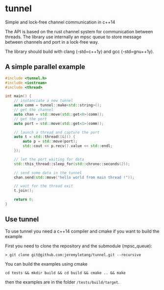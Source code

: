 # tunnel

Simple and lock-free channel communication in c++14

The API is based on the rust channel system for communication between threads.
The library use internally an mpsc queue to store message between channels and port
in a lock-free way.

The library should build with clang (-std=c++1y) and gcc (-std=gnu++1y).

## A simple parallel example

```c++
#include <tunnel.h>
#include <iostream>
#include <thread>

int main() {
    // instanciate a new tunnel
    auto comm = tunnel::make<std::string>();
    // get the channel
    auto chan = std::move(std::get<0>(comm));
    // get the port
    auto port = std::move(std::get<1>(comm));

    // launch a thread and capture the port
    auto t = std::thread([&]() {
        auto p = std::move(port);
        std::cout << p.recv().value << std::endl;
    });

    // let the port waiting for data
    std::this_thread::sleep_for(std::chrono::seconds(2));

    // send some data in the tunnel
    chan.send(std::move("hello world from main thread !"));

    // wait for the thread exit
    t.join();

    return 0;
}
```

## Use tunnel

To use tunnel you need a c++14 compiler and cmake if you want to build the example

First you need to clone the repository and the submodule (mpsc_queue):

```shell
> git clone git@github.com:jeremyletang/tunnel.git --recursive
```

You can build the examples using cmake
```
cd tests && mkdir build && cd build && cmake .. && make
```

then the examples are in the folder `/tests/build/target`.